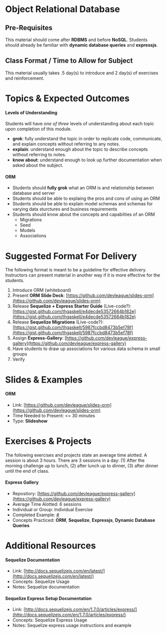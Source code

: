 # Object Relational Database

## Pre-Requisites
This material should come after **RDBMS** and before **NoSQL**. Students should already be familiar with **dynamic database queries** and **expressjs**.

## Class Format / Time to Allow for Subject 
This material usually takes .5 day(s) to introduce and 2 day(s) of exercises and reinforcement.  

# Topics & Expected Outcomes

#### Levels of Understanding
Students will have *one of three* levels of understanding about each topic upon completion of this module.  
- **grok**: fully understand the topic in order to replicate code, communicate, and explain concepts without referring to any notes.  
- **explain**: understand enough about the topic to describe concepts without referring to notes.  
- **know about**: understand enough to look up further documentation when asked about the subject.  

#### ORM
-  Students should **fully grok** what an ORM is and relationship between database and server
-  Students should be able to explaing the pros and cons of using an ORM
-  Students should be able to explain model schemas and schemas for varying data sturctures and business requirements
-  Students should know about the concepts and capabilties of an ORM
    - Migrations
    - Seed
    - Models
    - Associations

# Suggested Format For Delivery
The following format is meant to be a guideline for effective delivery. Instructors can present material in another way if it is more effective for the students.  

1. Introduce ORM (whiteboard)
1. Present **ORM Slide Deck**: [https://github.com/devleague/slides-orm](https://github.com/devleague/slides-orm)
1. Release **Sequelize + Express Starter Guide** (Live-code?): [https://gist.github.com/thgaskell/e4decde53572664b182e](https://gist.github.com/thgaskell/e4decde53572664b182e)
1. Release **Sequelize Migrations** (Live-code?): [https://gist.github.com/thgaskell/5987fccbd8473b5ef78f](https://gist.github.com/thgaskell/5987fccbd8473b5ef78f)
1. Assign **Express-Gallery**: [https://github.com/devleague/express-gallery](https://github.com/devleague/express-gallery)
1. Have students to draw up associations for various data schema in small groups
1. Verify

# Slides & Examples

#### ORM
- Link: [https://github.com/devleague/slides-orm](https://github.com/devleague/slides-orm)
- Time Needed to Present: <= 30 minutes   
- Type: **Slideshow**

# Exercises & Projects
The following exercises and projects state an average time alotted. A session is about 3 hours. There are 3 sessions in a day: (1) After the morning challenge up to lunch, (2) after lunch up to dinner, (3) after dinner until the end of class.

#### Express Gallery
- Repository: [https://github.com/devleague/express-gallery](https://github.com/devleague/express-gallery)
- Average Time Alotted: 6 sessions
- Individual or Group: Individual Exercise
- Completed Example: [#](https://www.google.com/)
- Concepts Practiced: **ORM**, **Sequelize**, **Expressjs**, **Dynamic Database Queries**

# Additional Resources

#### Sequelize Documentation
- Link: [http://docs.sequelizejs.com/en/latest/](http://docs.sequelizejs.com/en/latest/)  
- Concepts: Sequelize Usage
- Notes: Sequelize documentation

#### Sequelize Express Setup Documentation
- Link: [http://docs.sequelizejs.com/en/1.7.0/articles/express/](http://docs.sequelizejs.com/en/1.7.0/articles/express/)  
- Concepts: Sequelize Express Usage
- Notes: Sequelize express usage instructions and example
